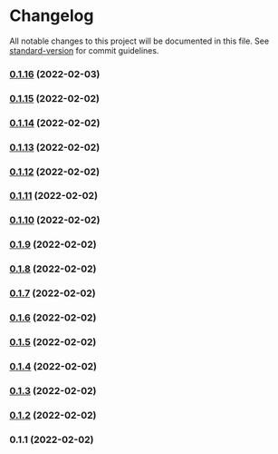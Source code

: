 # Changelog

All notable changes to this project will be documented in this file. See [standard-version](https://github.com/conventional-changelog/standard-version) for commit guidelines.

### [0.1.16](https://github.com/rishi-garg-habilelabs/cogent-internal/compare/v0.1.15...v0.1.16) (2022-02-03)

### [0.1.15](https://github.com/rishi-garg-habilelabs/cogent-internal/compare/v0.1.14...v0.1.15) (2022-02-02)

### [0.1.14](https://github.com/rishi-garg-habilelabs/cogent-internal/compare/v0.1.13...v0.1.14) (2022-02-02)

### [0.1.13](https://github.com/rishi-garg-habilelabs/cogent-internal/compare/v0.1.12...v0.1.13) (2022-02-02)

### [0.1.12](https://github.com/rishi-garg-habilelabs/cogent-internal/compare/v0.1.11...v0.1.12) (2022-02-02)

### [0.1.11](https://github.com/rishi-garg-habilelabs/cogent-internal/compare/v0.1.10...v0.1.11) (2022-02-02)

### [0.1.10](https://github.com/rishi-garg-habilelabs/cogent-internal/compare/v0.1.9...v0.1.10) (2022-02-02)

### [0.1.9](https://github.com/rishi-garg-habilelabs/cogent-internal/compare/v0.1.8...v0.1.9) (2022-02-02)

### [0.1.8](https://github.com/rishi-garg-habilelabs/cogent-internal/compare/v0.1.7...v0.1.8) (2022-02-02)

### [0.1.7](https://github.com/rishi-garg-habilelabs/cogent-internal/compare/v0.1.6...v0.1.7) (2022-02-02)

### [0.1.6](https://github.com/rishi-garg-habilelabs/cogent-internal/compare/v0.1.5...v0.1.6) (2022-02-02)

### [0.1.5](https://github.com/rishi-garg-habilelabs/cogent-internal/compare/v0.1.4...v0.1.5) (2022-02-02)

### [0.1.4](https://github.com/rishi-garg-habilelabs/cogent-internal/compare/v0.1.3...v0.1.4) (2022-02-02)

### [0.1.3](https://github.com/rishi-garg-habilelabs/cogent-internal/compare/v0.1.2...v0.1.3) (2022-02-02)

### [0.1.2](https://github.com/rishi-garg-habilelabs/cogent-internal/compare/v0.1.1...v0.1.2) (2022-02-02)

### 0.1.1 (2022-02-02)

